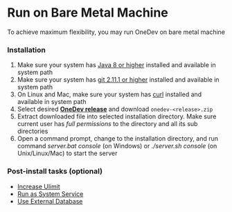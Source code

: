 # Run on Bare Metal Machine

To achieve maximum flexibility, you may run OneDev on bare metal machine

### Installation

1. Make sure your system has [Java 8 or higher](https://openjdk.java.net/install/) installed and available in system path 
1. Make sure your system has [git 2.11.1 or higher](https://git-scm.com/downloads) installed and available in system path
1. On Linux and Mac, make sure your system has [curl](https://curl.haxx.se) installed and available in system path
1. Select desired [**OneDev release**](https://code.onedev.io/projects/onedev-server/builds?query=%22Job%22+is+%22Release%22)  and download `onedev-<release>.zip`
1. Extract downloaded file into selected installation directory. Make sure current user has *full permissions* to the directory and all its sub directories
1. Open a command prompt, change to the installation directory, and run command _server.bat console_ (on Windows) or _./server.sh console_ (on Unix/Linux/Mac) to start the server

### Post-install tasks (optional)

 * [Increase Ulimit](increase-ulimit.md)
 * [Run as System Service](run-as-system-service.md)
 * [Use External Database](use-external-database.md)